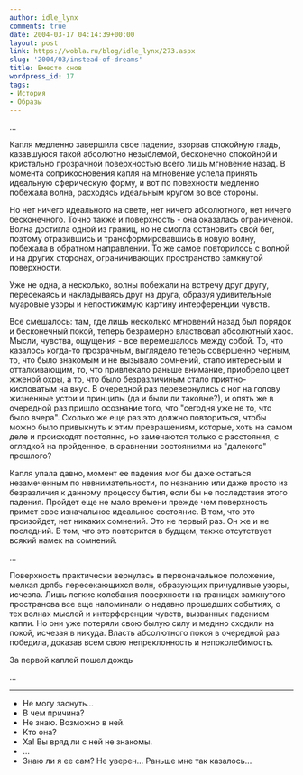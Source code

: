 ```yaml
---
author: idle_lynx
comments: true
date: 2004-03-17 04:14:39+00:00
layout: post
link: https://wobla.ru/blog/idle_lynx/273.aspx
slug: '2004/03/instead-of-dreams'
title: Вместо снов
wordpress_id: 17
tags:
- История
- Образы
---
```


...

Капля медленно завершила свое падение, взорвав спокойную гладь, казавшуюся такой абсолютно незыблемой, бесконечно спокойной и кристально прозрачной поверхностью всего лишь мгновение назад. В момента соприкосновения капля на мгновение успела принять идеальную сферическую форму, и вот по повехности медленно побежала волна, расходясь идеальным кругом во все стороны.

Но нет ничего идеального на свете, нет ничего абсолютного, нет ничего бесконечного. Точно также и поверхность - она оказалась ограниченой. Волна достигла одной из границ, но не смогла остановить свой бег, поэтому отразившись и трансформировавшись в новую волну, побежала в обратном направлении. То же самое повторилось с волной и на других сторонах, ограничивающих пространство замкнутой поверхности.

Уже не одна, а несколько, волны побежали на встречу друг другу, пересекаясь и накладываясь друг на друга, образуя удивительные муаровые узоры и непостижимую картину интерференции чувств.

Все смешалось: там, где лишь несколько мгновений назад был порядок и бесконечный покой, теперь безрамерно властвовал абсолютный хаос. Мысли, чувства, ощущения - все перемешалось между собой. То, что казалось когда-то прозрачным, выглядело теперь совершенно черным, то, что было знакомым и не вызывало сомнений, стало интересным и отталкивающим, то, что привлекало раньше внимание, приобрело цвет жженой охры, а то, что было безразличиным стало приятно-кисловатым на вкус. В очередной раз перевернулись с ног на голову жизненные устои и принципы (да и были ли таковые?), и опять же в очередной раз пришло осознание того, что "сегодня уже не то, что было вчера". Сколько же еще раз это должно повториться, чтобы можно было привыкнуть к этим превращениям, которые, хоть на самом деле и происходят постоянно, но замечаются только с расстояния, с оглядкой на пройденное, в сравнении состояниями из "далекого" прошлого?

Капля упала давно, момент ее падения мог бы даже остаться незамеченным по невнимательности, по незнанию или даже просто из безразличия к данному процессу бытия, если бы не последствия этого падения. Пройдет еще не мало времени прежде чем поверхность примет свое изначальное идеальное состояние. В том, что это произойдет, нет никаких сомнений. Это не первый раз. Он же и не последний. В том, что это повторится в будщем, также отсутствует всякий намек на сомнений.

...

Поверхность практически вернулась в первоначальное положение, мелкая дрябь пересекающихся волн, образующих причудливые узоры, исчезла. Лишь легкие колебания поверхности на границах замкнутого пространсва все еще напоминали о недавно прошедших событиях, о тех волнах мыслей и интерференции чувств, вызванных падением капли. Но они уже потеряли свою былую силу и меднно сходили на покой, исчезая в никуда. Власть абсолютного покоя в очередной раз победила, доказав всем свою непреклонность и непоколебимость.

За первой каплей пошел дождь

...

* * *

- Не могу заснуть...
- В чем причина?
- Не знаю. Возможно в ней.
- Кто она?
- Ха! Вы вряд ли с ней не знакомы.
- ...
- Знаю ли я ее сам? Не уверен... Раньше мне так казалось...
